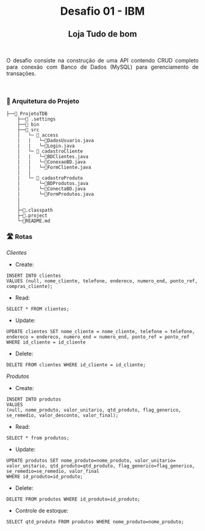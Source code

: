 <div align="center">

# **Desafio 01 - IBM**

## Loja Tudo de bom

</div>
<br>

<div align="justify">

O desafio consiste na construção de uma API contendo CRUD completo para conexão com Banco de Dados (MySQL) para gerenciamento de transações.

</div>

<br>

### 📑 Arquitetura do Projeto

```
├──📁 ProjetoTDB
    ├──📁 .settings
    ├──📁 bin
    ├──📁 src
    |   └─ 📁 access
    |   |   └─📄DadosUsuario.java 
    |   |   └─📄Login.java 
    |   └─ 📁 cadastroCliente
    |   |   └─📄BDClientes.java  
    |   |   └─📄ConexaoBD.java 
    |   |   └─📄FormCliente.java   
    |   |
    |   └─ 📁 cadastroProduto
    |       └─📄BDProdutos.java  
    |       └─📄ConectaBD.java 
    |       └─📄FormProdutos.java 
    |    
    │                           
    ├─📄.classpath      
    ├─📄.project
    └─📄README.md      
```

### 🛣️ Rotas

*Clientes*

- Create: 
```
INSERT INTO clientes 
VALUES (null, nome_cliente, telefone, endereco, numero_end, ponto_ref, compras_cliente);
```

- Read:
```
SELECT * FROM clientes;
```

- Update:
```
UPDATE clientes SET nome_cliente = nome_cliente, telefone = telefone, endereco = endereco, numero_end = numero_end, ponto_ref = ponto_ref
WHERE id_cliente = id_cliente
```

- Delete:
```
DELETE FROM clientes WHERE id_cliente = id_cliente;
```

*Produtos*

- Create:

```
INSERT INTO produtos
VALUES
(null, nome_produto, valor_unitario, qtd_produto, flag_generico, se_remedio, valor_desconto, valor_final);
```

- Read:
```
SELECT * from produtos;
 ```   

 - Update:
 ```
 UPDATE produtos SET nome_produto=nome_produto, valor_unitario= valor_unitario, qtd_produto=qtd_produto, flag_generico=flag_generico, se_remedio=se_remedio, valor_final
 WHERE id_produto=id_produto;
 ```

 - Delete:
 ```
 DELETE FROM produtos WHERE id_produto=id_produto;
 ```

- Controle de estoque:
```
SELECT qtd_produto FROM produtos WHERE nome_produto=nome_produto;
```

